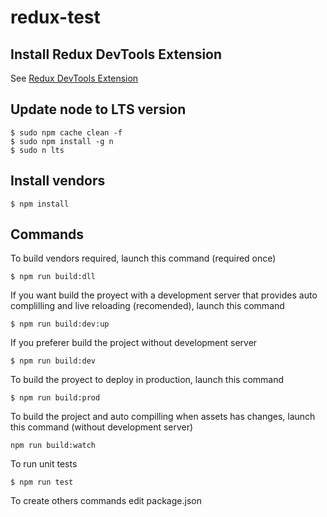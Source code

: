 # redux-test

## Install Redux DevTools Extension

See [Redux DevTools Extension](http://extension.remotedev.io/)

## Update node to LTS version

```
$ sudo npm cache clean -f
$ sudo npm install -g n
$ sudo n lts
```

## Install vendors

```
$ npm install
```

## Commands

To build vendors required, launch this command (required once)

```
$ npm run build:dll
```

If you want build the proyect with a development server that provides auto complilling and live reloading (recomended), launch this command

```
$ npm run build:dev:up
```

If you preferer build the project without development server

```
$ npm run build:dev
```

To build the proyect to deploy in production, launch this command

```
$ npm run build:prod
```

To build the project and auto compilling when assets has changes, launch this command (without development server)

```
npm run build:watch
```

To run unit tests

```
$ npm run test
```

To create others commands edit package.json



